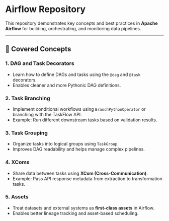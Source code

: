 # Airflow Repository  

This repository demonstrates key concepts and best practices in **Apache Airflow** for building, orchestrating, and monitoring data pipelines.  

---

## 📌 Covered Concepts  

### 1. **DAG and Task Decorators**  
- Learn how to define DAGs and tasks using the `@dag` and `@task` decorators.  
- Enables cleaner and more Pythonic DAG definitions.  

### 2. **Task Branching**  
- Implement conditional workflows using `BranchPythonOperator` or branching with the TaskFlow API.  
- Example: Run different downstream tasks based on validation results.  

### 3. **Task Grouping**  
- Organize tasks into logical groups using `TaskGroup`.  
- Improves DAG readability and helps manage complex pipelines.  

### 4. **XComs**  
- Share data between tasks using **XCom (Cross-Communication)**.  
- Example: Pass API response metadata from extraction to transformation tasks.  

### 5. **Assets**  
- Treat datasets and external systems as **first-class assets** in Airflow.  
- Enables better lineage tracking and asset-based scheduling.  
